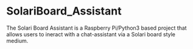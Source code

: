 # SolariBoard_Assistant

The Solari Board Assistant is a Raspberry Pi/Python3 based project that allows users to ineract with a chat-assistant via a Solari board style medium. 
